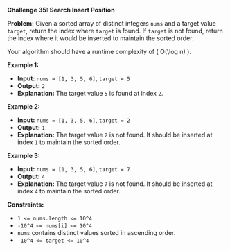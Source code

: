**Challenge 35: Search Insert Position**

**Problem:**
Given a sorted array of distinct integers `nums` and a target value `target`, return the index where `target` is found. If `target` is not found, return the index where it would be inserted to maintain the sorted order. 

Your algorithm should have a runtime complexity of \( O(\log n) \).

**Example 1:**

- **Input:** `nums = [1, 3, 5, 6]`, `target = 5`
- **Output:** `2`
- **Explanation:** The target value `5` is found at index `2`.

**Example 2:**

- **Input:** `nums = [1, 3, 5, 6]`, `target = 2`
- **Output:** `1`
- **Explanation:** The target value `2` is not found. It should be inserted at index `1` to maintain the sorted order.

**Example 3:**

- **Input:** `nums = [1, 3, 5, 6]`, `target = 7`
- **Output:** `4`
- **Explanation:** The target value `7` is not found. It should be inserted at index `4` to maintain the sorted order.

**Constraints:**

- `1 <= nums.length <= 10^4`
- `-10^4 <= nums[i] <= 10^4`
- `nums` contains distinct values sorted in ascending order.
- `-10^4 <= target <= 10^4`

